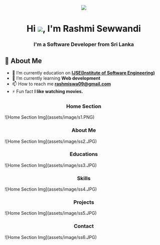 
<p align="center">
  <img src="https://readme-typing-svg.herokuapp.com?color=%2364F74E&center=true&vCenter=true&width=440&height=45&lines=Hi%2C+I'm+Rashmi+Sewwandi;Study+@+IJSE">
</p>
<h1 align="center">Hi <img src="https://raw.githubusercontent.com/MartinHeinz/MartinHeinz/master/wave.gif" width="30px">, I'm Rashmi Sewwandi</h1>
<h3 align="center">I'm a Software Developer from Sri Lanka</h3>

## 🙋‍️ About Me
- 🔭 I’m currently education on **[IJSE(Institute of Software Engineering)](https://www.ijse.lk/)**
- 🌱 I’m currently learning **Web development**
- 📫 How to reach me **rashmiswa09@gmail.com**
- ⚡ Fun fact **I like watching movies.**

<h3 align="center">Home Section</h3>
![Home Section Img](assets/image/s1.PNG)
<h3 align="center">About Me</h3>
![Home Section Img](assets/image/ss2.JPG)
<h3 align="center">Educations</h3>
![Home Section Img](assets/image/ss3.JPG)
<h3 align="center">Skills</h3>
![Home Section Img](assets/image/ss4.JPG)
<h3 align="center">Projects</h3>
![Home Section Img](assets/image/ss5.JPG)
<h3 align="center">Contact</h3>
![Home Section Img](assets/image/ss6.JPG)

